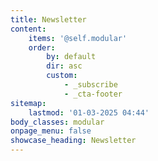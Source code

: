 ```yaml
---
title: Newsletter
content:
    items: '@self.modular'
    order:
        by: default
        dir: asc
        custom:
            - _subscribe
            - _cta-footer
sitemap:
    lastmod: '01-03-2025 04:44'
body_classes: modular
onpage_menu: false
showcase_heading: Newsletter
---
```



